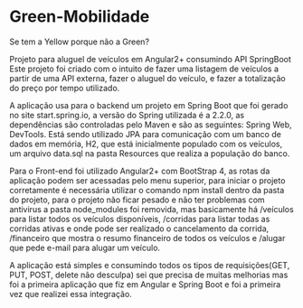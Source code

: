 # Green-Mobilidade
Se tem a Yellow porque não a Green?

Projeto para aluguel de veículos em Angular2+ consumindo API SpringBoot
Este projeto foi criado com o intuito de fazer uma listagem de veículos a partir de uma API externa, fazer o aluguel do veículo, 
e fazer a totalização do preço por tempo utilizado.

A aplicação usa para o backend um projeto em Spring Boot que foi gerado no site start.spring.io, a versão do Spring utilizada é a 2.2.0,
as dependências são controladas pelo Maven e são as seguintes: Spring Web, DevTools.
Está sendo utilizado JPA para comunicação com um banco de dados em memória, H2, que está inicialmente populado com os veículos, um arquivo data.sql
na pasta Resources que realiza a população do banco. 

Para o Front-end foi utilizado Angular2+ com BootStrap 4, as rotas da aplicação podem ser acessadas pelo menu superior, para iniciar o projeto corretamente é necessária utilizar o comando npm install dentro da pasta do projeto, para o projeto não ficar pesado e não ter problemas com antivirus a pasta node_modules foi removida, mas basicamente há /veículos para listar todos os veículos disponíveis, /corridas para listar todas as corridas ativas e onde pode ser realizado o cancelamento
da corrida, /financeiro que mostra o resumo financeiro de todos os veículos e /alugar que pede e-mail para alugar um veículo.

A aplicação está simples e consumindo todos os tipos de requisições(GET, PUT, POST, delete não desculpa) sei que precisa de muitas melhorias 
mas foi a primeira aplicação que fiz em Angular e Spring Boot e foi a primeira vez que realizei essa integração.
